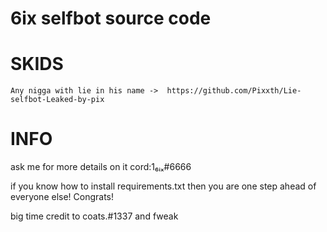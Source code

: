 # 6ix selfbot source code  
 
# SKIDS
    Any nigga with lie in his name ->  https://github.com/Pixxth/Lie-selfbot-Leaked-by-pix
      
# INFO
ask me for more details on it cord:1₆ᵢₓ#6666

if you know how to install requirements.txt then you are one step ahead of everyone else! Congrats!

big time credit to coats.#1337 and fweak
